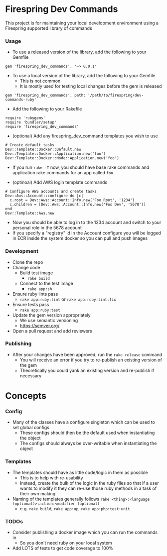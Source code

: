 # Firespring Dev Commands
This project is for maintaining your local development environment using a Firespring supported library of commands

### Usage
* To use a released version of the library, add the following to your Gemfile
```
gem 'firespring_dev_commands', '~> 0.0.1'
```

* To use a local version of the library, add the following to your Gemfile
  * This is not common
  * It is mostly used for testing local changes before the gem is released
```
gem 'firespring_dev_commands', path: '/path/to/firespring/dev-commands-ruby'
```

* Add the following to your Rakefile
```
require 'rubygems'
require 'bundler/setup'
require 'firespring_dev_commands'
```

* (optional) Add any firespring_dev_command templates you wish to use
```
# Create default tasks
Dev::Template::Docker::Default.new
Dev::Template::Docker::Application.new('foo')
Dev::Template::Docker::Node::Application.new('foo')
```
* If you run `rake -T` now, you should have base rake commands and application rake commands for an app called `foo`

* (optinoal) Add AWS login template commands
```
# Configure AWS accounts and create tasks
Dev::Aws::Account::configure do |c|
  c.root = Dev::Aws::Account::Info.new('Foo Root', '1234')
  c.children = [Dev::Aws::Account::Info.new('Foo Dev', '5678')]
end
Dev::Template::Aws.new
```
* Now you should be able to log in to the 1234 account and switch to your personal role in the 5678 account
* If you specify a "registry" id in the Account configure you will be logged in ECR inside the system docker so you can pull and push images

### Development
* Clone the repo
* Change code
  * Build test image
    * `rake build`
  * Connect to the test image
    * `rake app:sh`
* Ensure ruby lints pass
  * `rake app:ruby:lint` or `rake app:ruby:lint:fix`
* Ensure tests pass
  * `rake app:ruby:test`
* Update the gem version appropriately
  * We use semantic versioning
  * https://semver.org/
* Open a pull request and add reviewers

### Publishing
* After your changes have been approved, run the `rake release` command
  * You will receive an error if you try to re-publish an existing version of the gem
  * Theoretically you could yank an existing version and re-publish if necessary

# Concepts
### Config
* Many of the classes have a configure singleton which can be used to set global configs
  * These configs should then be the default used when instantiating the object
  * The configs should always be over-writable when instantiating the object

### Templates
* The templates should have as little code/logic in them as possible
  * This is to help with re-usability
  * Instead, create the bulk of the logic in the ruby files so that if a user wants to modify it they can re-use those ruby methods in a task of their own making
* Naming of the templates generally follows `rake <thing>:<language (optional)>:action:<modifier (optional)`
  * e.g. `rake build`, `rake app:up`, `rake app:php:test:unit`

### TODOs
* Consider publishing a docker image which you can run the commands in
  * So you don't need ruby on your local system
* Add LOTS of tests to get code coverage to 100%


